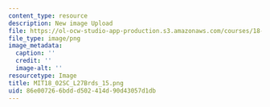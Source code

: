 ```yaml
---
content_type: resource
description: New image Upload
file: https://ol-ocw-studio-app-production.s3.amazonaws.com/courses/18-02sc-multivariable-calculus-fall-2010/86e007266bddd502414d90d43057d1db_MIT18_02SC_L27Brds_15.png
file_type: image/png
image_metadata:
  caption: ''
  credit: ''
  image-alt: ''
resourcetype: Image
title: MIT18_02SC_L27Brds_15.png
uid: 86e00726-6bdd-d502-414d-90d43057d1db
---
```

